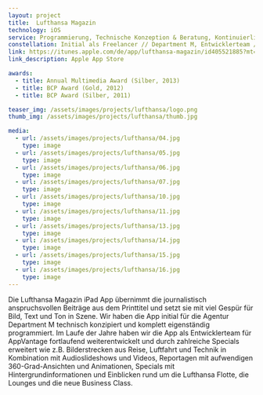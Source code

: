 ```yaml
---
layout: project
title:  Lufthansa Magazin
technology: iOS
service: Programmierung, Technische Konzeption & Beratung, Kontinuierliche Weiterentwicklung, Specials von 2010 bis 2014
constellation: Initial als Freelancer // Department M, Entwicklerteam // AppVantage
link: https://itunes.apple.com/de/app/lufthansa-magazin/id405521885?mt=8&uo=4
link_description: Apple App Store

awards:
  - title: Annual Multimedia Award (Silber, 2013) 
  - title: BCP Award (Gold, 2012)
  - title: BCP Award (Silber, 2011)

teaser_img: /assets/images/projects/lufthansa/logo.png
thumb_img: /assets/images/projects/lufthansa/thumb.jpg

media:
  - url: /assets/images/projects/lufthansa/04.jpg
    type: image
  - url: /assets/images/projects/lufthansa/05.jpg
    type: image
  - url: /assets/images/projects/lufthansa/06.jpg
    type: image
  - url: /assets/images/projects/lufthansa/07.jpg
    type: image
  - url: /assets/images/projects/lufthansa/10.jpg
    type: image
  - url: /assets/images/projects/lufthansa/11.jpg
    type: image
  - url: /assets/images/projects/lufthansa/13.jpg
    type: image
  - url: /assets/images/projects/lufthansa/14.jpg
    type: image
  - url: /assets/images/projects/lufthansa/15.jpg
    type: image
  - url: /assets/images/projects/lufthansa/16.jpg
    type: image
---
```


Die Lufthansa Magazin iPad App übernimmt die journalistisch anspruchsvollen Beiträge aus dem Printtitel und setzt sie mit viel Gespür für Bild, Text und Ton in Szene. Wir haben die App initial für die Agentur Department M technisch konzipiert und komplett eigenständig programmiert. Im Laufe der Jahre haben wir die App als Entwicklerteam für AppVantage fortlaufend weiterentwickelt und durch zahlreiche Specials erweitert wie z.B. Bilderstrecken aus Reise, Luftfahrt und Technik in Kombination mit Audioslideshows und Videos, Reportagen mit aufwendigen 360-Grad-Ansichten und Animationen, Specials mit Hintergrundinformationen und Einblicken rund um die Lufthansa Flotte, die Lounges und die neue Business Class.